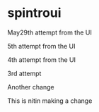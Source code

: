# spintroui
May29th attempt from the UI

5th attempt from the UI

4th attempt from the UI

3rd attempt

Another change

This is nitin making a change
